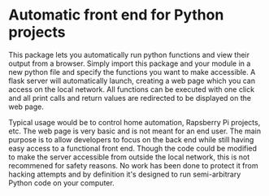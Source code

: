 # Automatic front end for Python projects

This package lets you automatically run python functions and view their output
from a browser. Simply import this package and your module in a new python file
and specify the functions you want to make accessible. A flask server will automatically
launch, creating a web page which you can access on the local network.
All functions can be executed with one click and all print calls and return values
are redirected to be displayed on the web page.

Typical usage would be to control home automation, Rapsberry Pi projects, etc.
The web page is very basic and is not meant for an end user. The main purpose
is to allow developers to focus on the back end while still having easy access
to a functional front end. Though the code could be modified to make the server
accessible from outside the local network, this is not recommened for safety reasons.
No work has been done to protect it from hacking attempts and by definition it's designed
to run semi-arbitrary Python code on your computer.
